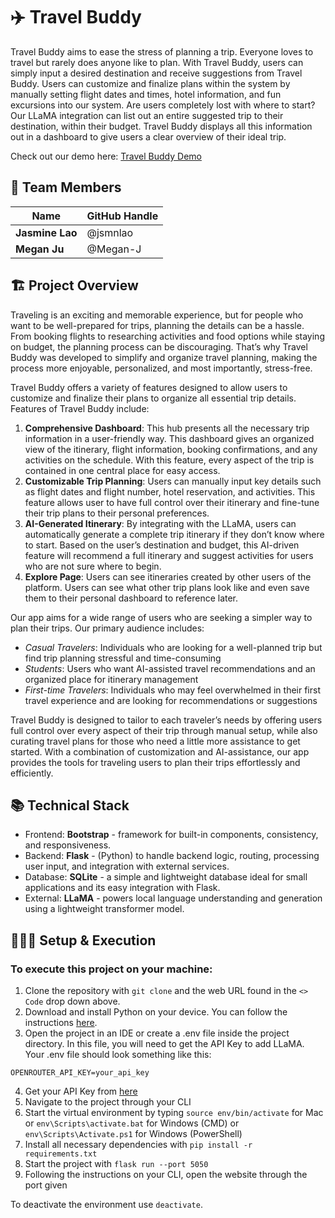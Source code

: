 # ✈️ Travel Buddy

Travel Buddy aims to ease the stress of planning a trip. Everyone loves to travel but rarely does anyone like to plan. With Travel Buddy, users can simply input a desired destination and receive suggestions from Travel Buddy. Users can customize and finalize plans within the system by manually setting flight dates and times, hotel information, and fun excursions into our system. Are users completely lost with where to start? Our LLaMA integration can list out an entire suggested trip to their destination, within their budget. Travel Buddy displays all this information out in a dashboard to give users a clear overview of their ideal trip.

Check out our demo here: [Travel Buddy Demo](https://youtu.be/5ENPJlfqNhY)

## 🙌 Team Members

| Name            | GitHub Handle |
| --------------- | ------------- | 
| **Jasmine Lao** | @jsmnlao      | 
| **Megan Ju**    | @Megan-J      | 

## 🏗️ Project Overview

Traveling is an exciting and memorable experience, but for people who want to be well-prepared for trips, planning the details can be a hassle. From booking flights to researching activities and food options while staying on budget, the planning process can be discouraging. That’s why Travel Buddy was developed to simplify and organize travel planning, making the process more enjoyable, personalized, and most importantly, stress-free.

Travel Buddy offers a variety of features designed to allow users to customize and finalize their plans to organize all essential trip details. Features of Travel Buddy include:

1. **Comprehensive Dashboard**: This hub presents all the necessary trip information in a user-friendly way. This dashboard gives an organized view of the itinerary, flight information, booking confirmations, and any activities on the schedule. With this feature, every aspect of the trip is contained in one central place for easy access.
2. **Customizable Trip Planning**: Users can manually input key details such as flight dates and flight number, hotel reservation, and activities. This feature allows user to have full control over their itinerary and fine-tune their trip plans to their personal preferences.
3. **AI-Generated Itinerary**: By integrating with the LLaMA, users can automatically generate a complete trip itinerary if they don’t know where to start. Based on the user’s destination and budget, this AI-driven feature will recommend a full itinerary and suggest activities for users who are not sure where to begin.
4. **Explore Page**: Users can see itineraries created by other users of the platform. Users can see what other trip plans look like and even save them to their personal dashboard to reference later.

Our app aims for a wide range of users who are seeking a simpler way to plan their trips. Our primary audience includes:

- _Casual Travelers_: Individuals who are looking for a well-planned trip but find trip planning stressful and time-consuming
- _Students_: Users who want AI-assisted travel recommendations and an organized place for itinerary management
- _First-time Travelers_: Individuals who may feel overwhelmed in their first travel experience and are looking for recommendations or suggestions

Travel Buddy is designed to tailor to each traveler’s needs by offering users full control over every aspect of their trip through manual setup, while also curating travel plans for those who need a little more assistance to get started. With a combination of customization and AI-assistance, our app provides the tools for traveling users to plan their trips effortlessly and efficiently.

## 📚 Technical Stack

- Frontend: **Bootstrap** - framework for built-in components, consistency, and responsiveness.
- Backend: **Flask** - (Python) to handle backend logic, routing, processing user input, and integration with external services.
- Database: **SQLite** - a simple and lightweight database ideal for small applications and its easy integration with Flask.
- External: **LLaMA** - powers local language understanding and generation using a lightweight transformer model.

## 👩🏽‍💻 Setup & Execution

### To execute this project on your machine:

1. Clone the repository with `git clone` and the web URL found in the `<> Code` drop down above.
2. Download and install Python on your device. You can follow the instructions [here](https://www.python.org/downloads/).
3. Open the project in an IDE or create a .env file inside the project directory.
   In this file, you will need to get the API Key to add LLaMA. Your .env file should look something like this:

```
OPENROUTER_API_KEY=your_api_key
```

4. Get your API Key from [here](https://openrouter.ai/)
5. Navigate to the project through your CLI
6. Start the virtual environment by typing `source env/bin/activate` for Mac or `env\Scripts\activate.bat` for Windows (CMD) or `env\Scripts\Activate.ps1` for Windows (PowerShell)
7. Install all necessary dependencies with `pip install -r requirements.txt`
8. Start the project with `flask run --port 5050`
9. Following the instructions on your CLI, open the website through the port given

To deactivate the environment use `deactivate`.
